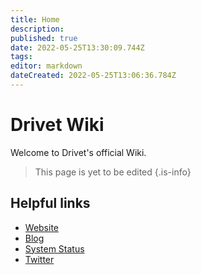 ```yaml
---
title: Home
description: 
published: true
date: 2022-05-25T13:30:09.744Z
tags: 
editor: markdown
dateCreated: 2022-05-25T13:06:36.784Z
---
```


# Drivet Wiki
Welcome to Drivet's official Wiki.

> This page is yet to be edited
{.is-info}

## Helpful links

- [Website](https://drivet.xyz)
- [Blog](https://blog.drivet.xyz)
- [System Status](https://status.drivet.xyz)
- [Twitter](https://twitter.com/DrivetHQ)